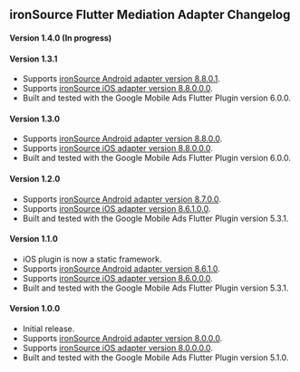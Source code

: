 ## ironSource Flutter Mediation Adapter Changelog

#### Version 1.4.0 (In progress)

#### Version 1.3.1
- Supports [ironSource Android adapter version 8.8.0.1](https://github.com/googleads/googleads-mobile-android-mediation/blob/main/ThirdPartyAdapters/ironsource/CHANGELOG.md#version-8801).
- Supports [ironSource iOS adapter version 8.8.0.0.0](https://github.com/googleads/googleads-mobile-ios-mediation/blob/main/adapters/IronSource/CHANGELOG.md#version-88000).
- Built and tested with the Google Mobile Ads Flutter Plugin version 6.0.0.

#### Version 1.3.0
- Supports [ironSource Android adapter version 8.8.0.0](https://github.com/googleads/googleads-mobile-android-mediation/blob/main/ThirdPartyAdapters/ironsource/CHANGELOG.md#version-8800).
- Supports [ironSource iOS adapter version 8.8.0.0.0](https://github.com/googleads/googleads-mobile-ios-mediation/blob/main/adapters/IronSource/CHANGELOG.md#version-88000).
- Built and tested with the Google Mobile Ads Flutter Plugin version 6.0.0.

#### Version 1.2.0
- Supports [ironSource Android adapter version 8.7.0.0](https://github.com/googleads/googleads-mobile-android-mediation/blob/main/ThirdPartyAdapters/ironsource/CHANGELOG.md#version-8700).
- Supports [ironSource iOS adapter version 8.6.1.0.0](https://github.com/googleads/googleads-mobile-ios-mediation/blob/main/adapters/IronSource/CHANGELOG.md#version-86100).
- Built and tested with the Google Mobile Ads Flutter Plugin version 5.3.1.

#### Version 1.1.0
- iOS plugin is now a static framework.
- Supports [ironSource Android adapter version 8.6.1.0](https://github.com/googleads/googleads-mobile-android-mediation/blob/main/ThirdPartyAdapters/ironsource/CHANGELOG.md#version-8610).
- Supports [ironSource iOS adapter version 8.6.0.0.0](https://github.com/googleads/googleads-mobile-ios-mediation/blob/main/adapters/IronSource/CHANGELOG.md#version-86000).
- Built and tested with the Google Mobile Ads Flutter Plugin version 5.3.1.

#### Version 1.0.0
- Initial release.
- Supports [ironSource Android adapter version 8.0.0.0](https://github.com/googleads/googleads-mobile-android-mediation/blob/main/ThirdPartyAdapters/ironsource/CHANGELOG.md#version-8000).
- Supports [ironSource iOS adapter version 8.0.0.0.0](https://github.com/googleads/googleads-mobile-ios-mediation/blob/main/adapters/IronSource/CHANGELOG.md#version-80000).
- Built and tested with the Google Mobile Ads Flutter Plugin version 5.1.0.
